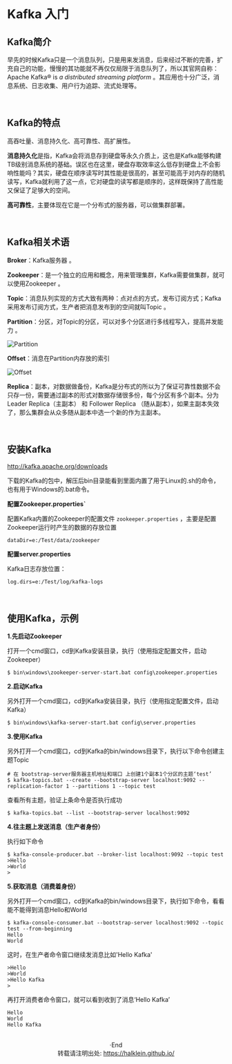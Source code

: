 # Kafka 入门


<!--more-->

## Kafka简介

早先的时候Kafka只是一个消息队列，只是用来发消息，后来经过不断的完善，扩充自己的功能，慢慢的其功能就不再仅仅局限于消息队列了，所以其官网自称：Apache Kafka® is *a distributed streaming platform* 。其应用也十分广泛，消息系统、日志收集、用户行为追踪、流式处理等。

</br>

## Kafka的特点

高吞吐量、消息持久化、高可靠性、高扩展性。

**消息持久化**是指，Kafka会将消息存到硬盘等永久介质上，这也是Kafka能够构建TB级别消息系统的基础。误区也在这里，硬盘存取效率这么低存到硬盘上不会影响性能吗？其实，硬盘在顺序读写时其性能是很高的，甚至可能高于对内存的随机读写，Kafka就利用了这一点，它对硬盘的读写都是顺序的，这样既保持了高性能又保证了足够大的空间。

**高可靠性**，主要体现在它是一个分布式的服务器，可以做集群部署。

</br>

## Kafka相关术语

**Broker**：Kafka服务器 。

**Zookeeper**：是一个独立的应用和概念，用来管理集群，Kafka需要做集群，就可以使用Zookeeper 。

**Topic**：消息队列实现的方式大致有两种：点对点的方式，发布订阅方式；Kafka采用发布订阅方式，生产者把消息发布到的空间就叫Topic 。

**Partition**：分区，对Topic的分区，可以对多个分区进行多线程写入，提高并发能力  。

![Partition](https://i.loli.net/2020/02/02/uyw86jHIfW5ahsD.png)

**Offset**：消息在Partition内存放的索引

![Offset](https://i.loli.net/2020/02/02/2dwDHtVxsqeEG8S.png)

**Replica**：副本，对数据做备份，Kafka是分布式的所以为了保证可靠性数据不会只存一份，需要通过副本的形式对数据存储很多份，每个分区有多个副本。分为 Leader Replica（主副本） 和 Follower Replica （随从副本），如果主副本失效了，那么集群会从众多随从副本中选一个新的作为主副本。

</br>

## 安装Kafka

http://kafka.apache.org/downloads

下载的Kafka的包中，解压后bin目录能看到里面内置了用于Linux的.sh的命令，也有用于Windows的.bat命令。

**配置Zookeeper.properties`**

配置Kafka内置的Zookeeper的配置文件 `zookeeper.properties` ，主要是配置Zookeeper运行时产生的数据的存放位置

```properties
dataDir=e:/Test/data/zookeeper
```

**配置server.properties**

Kafka日志存放位置：

```properties
log.dirs=e:/Test/log/kafka-logs
```

</br>

## 使用Kafka，示例

**1.先启动Zookeeper**

打开一个cmd窗口，cd到Kafka安装目录，执行（使用指定配置文件，启动Zookeeper）

```properties
$ bin\windows\zookeeper-server-start.bat config\zookeeper.properties
```

**2.启动Kafka**

另外打开一个cmd窗口，cd到Kafka安装目录，执行（使用指定配置文件，启动Kafka）

```properties
$ bin\windows\kafka-server-start.bat config\server.properties
```

**3.使用Kafka**

另外打开一个cmd窗口，cd到Kafka的bin/windows目录下，执行以下命令创建主题Topic

```properties
# 在 bootstrap-server服务器主机地址和端口 上创建1个副本1个分区的主题‘test’
$ kafka-topics.bat --create --bootstrap-server localhost:9092 --replication-factor 1 --partitions 1 --topic test
```

查看所有主题，验证上条命令是否执行成功

```properties
$ kafka-topics.bat --list --bootstrap-server localhost:9092
```

**4.往主题上发送消息（生产者身份）**

执行如下命令

```properties
$ kafka-console-producer.bat --broker-list localhost:9092 --topic test
>Hello
>World
>
```

**5.获取消息（消费着身份）**

另外打开一个cmd窗口，cd到Kafka的bin/windows目录下，执行如下命令，看看能不能得到消息Hello和World

```properties
$ kafka-console-consumer.bat --bootstrap-server localhost:9092 --topic test --from-beginning
Hello
World

```

这时，在生产者命令窗口继续发消息比如'Hello Kafka'

```properties
>Hello
>World
>Hello Kafka
>
```

再打开消费者命令窗口，就可以看到收到了消息‘Hello Kafka’

```properties
Hello
World
Hello Kafka

```



</br>

<center> ·End </center>
<center> 转载请注明出处: <a href="https://halklein.github.io/">https://halklein.github.io/</a> </center>
